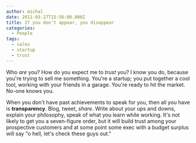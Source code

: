 ```yaml
---
author: michal
date: 2011-03-27T15:56:00.000Z
title: If you don't appear, you disappear
categories:
  - People
tags:
  - sales
  - startup
  - trust
---
```


Who _are_ you? How do you expect me to _trust_ you? I know you do, because you're trying to sell me something. You're a startup; you put together a cool tool, working with your friends in a garage. You're ready to hit the market. No-one knows you.

<!--more-->

When you don't have past achievements to speak for you, then all you have is __transparency__. Blog, tweet, _share_. Write about your ups and downs, explain your philosophy, speak of what you learn while working. It's not likely to get you a seven-figure order, but it will build trust among your prospective customers and at some point some exec with a budget surplus will say "o hell, let's check these guys out."
